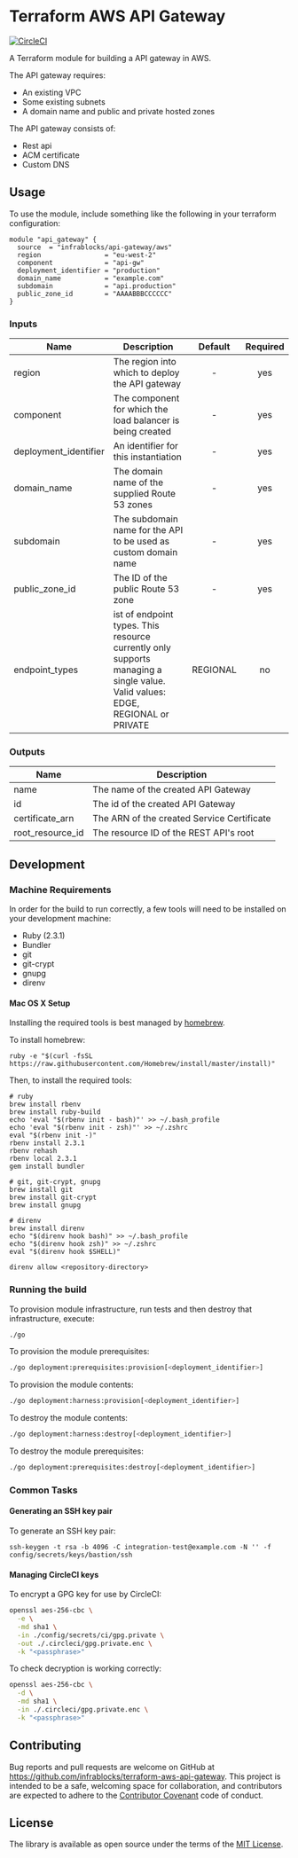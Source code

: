 Terraform AWS API Gateway
===================================

[![CircleCI](https://circleci.com/gh/infrablocks/terraform-aws-api-gateway.svg?style=svg)](https://circleci.com/gh/infrablocks/terraform-aws-api-gateway)

A Terraform module for building a API gateway in AWS.

The API gateway requires:
* An existing VPC
* Some existing subnets
* A domain name and public and private hosted zones
 
The API gateway consists of:
* Rest api
* ACM certificate
* Custom DNS


Usage
-----

To use the module, include something like the following in your terraform 
configuration:

```hcl-terraform
module "api_gateway" {
  source  = "infrablocks/api-gateway/aws"
  region                = "eu-west-2"
  component             = "api-gw"
  deployment_identifier = "production"
  domain_name           = "example.com"
  subdomain             = "api.production"
  public_zone_id        = "AAAABBBCCCCCC"
}
```


### Inputs

| Name                             | Description                                                                   | Default             | Required                             |
|----------------------------------|-------------------------------------------------------------------------------|:-------------------:|:------------------------------------:|
| region                           | The region into which to deploy the API gateway                             | -                   | yes                                  |
| component| The component for which the load balancer is being created    |- | yes|
| deployment_identifier|An identifier for this instantiation                                           |- | yes |
| domain_name| The domain name of the supplied Route 53 zones | - | yes|
| subdomain| The subdomain name for the API to be used as custom domain name| - | yes |
| public_zone_id|The ID of the public Route 53 zone |- | yes |
| endpoint_types| ist of endpoint types. This resource currently only supports managing a single value. Valid values: EDGE, REGIONAL or PRIVATE| REGIONAL| no|


### Outputs

| Name                                    | Description                                               |
|-----------------------------------------|-----------------------------------------------------------|
| name                                    | The name of the created API Gateway                       |
| id                                      | The id of the created API Gateway                         |
| certificate_arn                         | The ARN of the created Service Certificate                |
| root_resource_id                        | The resource ID of the REST API's root                    |


Development
-----------

### Machine Requirements

In order for the build to run correctly, a few tools will need to be installed on your
development machine:

* Ruby (2.3.1)
* Bundler
* git
* git-crypt
* gnupg
* direnv

#### Mac OS X Setup

Installing the required tools is best managed by [homebrew](http://brew.sh).

To install homebrew:

```
ruby -e "$(curl -fsSL https://raw.githubusercontent.com/Homebrew/install/master/install)"
```

Then, to install the required tools:

```
# ruby
brew install rbenv
brew install ruby-build
echo 'eval "$(rbenv init - bash)"' >> ~/.bash_profile
echo 'eval "$(rbenv init - zsh)"' >> ~/.zshrc
eval "$(rbenv init -)"
rbenv install 2.3.1
rbenv rehash
rbenv local 2.3.1
gem install bundler

# git, git-crypt, gnupg
brew install git
brew install git-crypt
brew install gnupg

# direnv
brew install direnv
echo "$(direnv hook bash)" >> ~/.bash_profile
echo "$(direnv hook zsh)" >> ~/.zshrc
eval "$(direnv hook $SHELL)"

direnv allow <repository-directory>
```

### Running the build

To provision module infrastructure, run tests and then destroy that infrastructure,
execute:

```bash
./go
```

To provision the module prerequisites:

```bash
./go deployment:prerequisites:provision[<deployment_identifier>]
```

To provision the module contents:

```bash
./go deployment:harness:provision[<deployment_identifier>]
```

To destroy the module contents:

```bash
./go deployment:harness:destroy[<deployment_identifier>]
```

To destroy the module prerequisites:

```bash
./go deployment:prerequisites:destroy[<deployment_identifier>]
```


### Common Tasks

#### Generating an SSH key pair

To generate an SSH key pair:

```
ssh-keygen -t rsa -b 4096 -C integration-test@example.com -N '' -f config/secrets/keys/bastion/ssh
```

#### Managing CircleCI keys

To encrypt a GPG key for use by CircleCI:

```bash
openssl aes-256-cbc \
  -e \
  -md sha1 \
  -in ./config/secrets/ci/gpg.private \
  -out ./.circleci/gpg.private.enc \
  -k "<passphrase>"
```

To check decryption is working correctly:

```bash
openssl aes-256-cbc \
  -d \
  -md sha1 \
  -in ./.circleci/gpg.private.enc \
  -k "<passphrase>"
```

Contributing
------------

Bug reports and pull requests are welcome on GitHub at https://github.com/infrablocks/terraform-aws-api-gateway. 
This project is intended to be a safe, welcoming space for collaboration, and contributors are expected to adhere to 
the [Contributor Covenant](http://contributor-covenant.org) code of conduct.


License
-------

The library is available as open source under the terms of the [MIT License](http://opensource.org/licenses/MIT).
